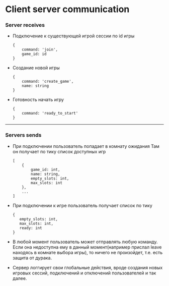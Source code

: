 # Client server communication

### Server receives
* Подключение к существующей игрой сессии по id игры
    ```
    {
        command: 'join',
        game_id: id
    }
    ```
* Создание новой игры 
    ```
    {
        command: 'create_game',
        name: string
    }
    ```
* Готовность начать игру
    ```
    {
        command: 'ready_to_start'
    }
---

### Servers sends
* При подключении пользователь попадает в комнату ожидания
Там он получает по тику список доступных игр
    ```
    [
        {
            game_id: int,
            name: string,
            empty_slots: int,
            max_slots: int
        },
        ...
    ]
    ```
* При подключении к игре пользователь получает список по тику
    ```
    {
       empty_slots: int,
       max_slots: int,
       ready: int  
    }
    ```
* В любой момент пользователь может отправлять любую команду. Если она
недоступна ему в данный момент(например прислал leave находясь в
комнате выбора игры), то ничего не произойдет,
т.е. есть защита от дурака.

* Сервер логгирует свои глобальные действия, вроде создания новых
игровых сессий, подключений и отключений пользователей и так далее.
    

 